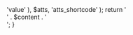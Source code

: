 <?php 

add_shortcode('atts_shortcode', 'my_atts_shortcode');
function my_atts_shortcode($atts, $content = null) {
  $atts = shortcode_atts(
    array(
      'attribute'	=>	'value'
    ),
    $atts,
    'atts_shortcode'
  );

  return '<div class="' . $atts['attribute'] . '">' . $content . '</div>';
}